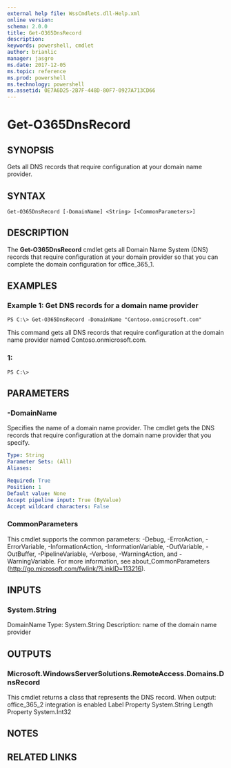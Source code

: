 ```yaml
---
external help file: WssCmdlets.dll-Help.xml
online version: 
schema: 2.0.0
title: Get-O365DnsRecord
description: 
keywords: powershell, cmdlet
author: brianlic
manager: jasgro
ms.date: 2017-12-05
ms.topic: reference
ms.prod: powershell
ms.technology: powershell
ms.assetid: 0E7A6D25-2B7F-448D-80F7-0927A713CD66
---
```


# Get-O365DnsRecord

## SYNOPSIS
Gets all DNS records that require configuration at your domain name provider.

## SYNTAX

```
Get-O365DnsRecord [-DomainName] <String> [<CommonParameters>]
```

## DESCRIPTION
The **Get-O365DnsRecord** cmdlet gets all Domain Name System (DNS) records that require configuration at your domain provider so that you can complete the domain configuration for office_365_1.

## EXAMPLES

### Example 1: Get DNS records for a domain name provider
```
PS C:\> Get-O365DnsRecord -DomainName "Contoso.onmicrosoft.com"
```

This command gets all DNS records that require configuration at the domain name provider named Contoso.onmicrosoft.com.

### 1:
```
PS C:\>
```

## PARAMETERS

### -DomainName
Specifies the name of a domain name provider.
The cmdlet gets the DNS records that require configuration at the domain name provider that you specify.

```yaml
Type: String
Parameter Sets: (All)
Aliases: 

Required: True
Position: 1
Default value: None
Accept pipeline input: True (ByValue)
Accept wildcard characters: False
```

### CommonParameters
This cmdlet supports the common parameters: -Debug, -ErrorAction, -ErrorVariable, -InformationAction, -InformationVariable, -OutVariable, -OutBuffer, -PipelineVariable, -Verbose, -WarningAction, and -WarningVariable. For more information, see about_CommonParameters (http://go.microsoft.com/fwlink/?LinkID=113216).

## INPUTS

### System.String
DomainName
Type: System.String
Description: name of the domain name provider

## OUTPUTS

### Microsoft.WindowsServerSolutions.RemoteAccess.Domains.DnsRecord
This cmdlet returns a class that represents the DNS record. 
When output: office_365_2 integration is enabled
Label Property System.String
Length Property System.Int32

## NOTES

## RELATED LINKS

